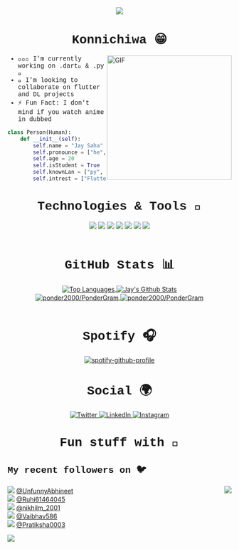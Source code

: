 <div align="center">
<!-- <img src='https://64.media.tumblr.com/76dc9aa7c4f7f57da0a3115c18ab12fe/tumblr_n8ygmvtpyP1s20q7xo1_r1_640.jpg'> -->
<img src='https://i.pinimg.com/originals/2a/9d/b5/2a9db59de546e0752f94ac0bd1f1f93d.jpg'>
</div>

<h1 align="center" style = "font-family:courier,arial,helvetica;">Konnichiwa 😁</h1>
<img align="right" alt="GIF" src="https://github.com/abhisheknaiidu/abhisheknaiidu/blob/master/code.gif?raw=true" width="" height="280" />
<div style = "font-family:courier,arial,helvetica;">

- 👨🏻‍💻 I’m currently working on .dart💙 & .py 🐍
- 🤝 I’m looking to collaborate on flutter and DL projects
- ⚡ Fun Fact: I don't mind if you watch anime in dubbed

```py
class Person(Human):
    def __init__(self):
        self.name = "Jay Saha"
        self.pronounce = ["he", "him"]
        self.age = 20
        self.isStudent = True
        self.knownLan = ["py", "dart", "c", "cpp"]
        self.intrest = ["Flutter", "GANs", "DSA"]
```

</div>

<h1 align="center" style = "font-family:courier,arial,helvetica;">Technologies & Tools 🔧</h1>

<div align="center">

![](https://img.shields.io/badge/|-Python-informational?style=flat&logo=python&logoColor=white&color=3776AB)
![](https://img.shields.io/badge/|-C++-informational?style=flat&logo=c%2B%2B&logoColor=white&color=00599C)
![](https://img.shields.io/badge/|-C-informational?style=flat&logo=c&logoColor=white&color=A8B9CC)
![](https://img.shields.io/badge/|-Git-informational?style=flat&logo=git&logoColor=white&color=F05032)
![](https://img.shields.io/badge/|-Flutter-informational?style=flat&logo=flutter&logoColor=white&color=02569B)
![](https://img.shields.io/badge/|-Dart-informational?style=flat&logo=dart&logoColor=white&color=0175C2)
![](https://img.shields.io/badge/|-Jupyter-informational?style=flat&logo=jupyter&logoColor=white&color=F37626)
<br><br>

</div>

<h1 align="center" style = "font-family:courier,arial,helvetica;">GitHub Stats 📊</h1>

<div align="center">
<a href="https://github.com/ponder2000/ponder2000">
  <img align="center" src="https://github-readme-stats.vercel.app/api/top-langs/?username=ponder2000&hide= jupyter+notebook&theme=radical" alt="Top Languages" />
</a>
<a href="https://github.com/ponder2000/ponder2000">
  <img align="center" src="https://github-readme-stats.vercel.app/api?username=ponder2000&show_icons=true&line_height=27&count_private=true&theme=radical" alt="Jay's Github Stats" />
</a>
<br>
<a href="https://github.com/ponder2000/PonderGram">
  <img align="center" src="https://github-readme-stats.vercel.app/api/pin/?username=ponder2000&repo=PonderGram&theme=radical" alt = "ponder2000/PonderGram" />
</a>
<a href="https://github.com/ponder2000/whatsapp-dm">
  <img align="center" src="https://github-readme-stats.vercel.app/api/pin/?username=ponder2000&repo=whatsapp-dm&theme=radical" alt = "ponder2000/PonderGram" />
</a>
<br><br>
</div>

<h1 align="center" style = "font-family:courier,arial,helvetica;">Spotify 🎧</h1>

<div align="center">
  <p>

[![spotify-github-profile](https://spotify-github-profile.vercel.app/api/view?uid=bmuwy7je01rcab6gse9i9lbxf&cover_image=true&theme=default)](https://spotify-github-profile.vercel.app/api/view?uid=bmuwy7je01rcab6gse9i9lbxf&redirect=true)

  </p>
</div>

<h1 align="center" style = "font-family:courier,arial,helvetica;">Social 🌍</h1>

<p align="center">
  <a href="https://twitter.com/chotathanos" target="_blank">
    <img src="https://img.shields.io/badge/twitter-%231DA1F2.svg?&style=for-the-badge&logo=twitter&logoColor=white&color=071A2C" alt="Twitter"/>
  </a>
  <a href="https://www.linkedin.com/in/jay-saha-38b561147/" target="_blank">
    <img src="https://img.shields.io/badge/linkedin-%230077B5.svg?&style=for-the-badge&logo=linkedin&logoColor=white&color=071A2C" alt="LinkedIn"/>
  </a>
  <a href="https://www.instagram.com/jay_saha_/" target="_blank">
    <img src="https://img.shields.io/badge/instagram-%23E4405F.svg?&style=for-the-badge&logo=instagram&logoColor=white&color=071A2C" alt="Instagram"/>
  </a>
</p>

<h1 align="center" style = "font-family:courier,arial,helvetica;">Fun stuff with 🐍</h1>
<h2 align="left" style = "font-family:courier,arial,helvetica;">My recent followers on 🐦</h2>

<img src="https://media.giphy.com/media/xT9IggDCSIWH5jcOdy/giphy.gif" align="right">

 ![](http://pbs.twimg.com/profile_images/1378920724526555140/39dLee02_normal.jpg) [@UnfunnyAbhineet](https://twitter.com/UnfunnyAbhineet)<br>![](http://pbs.twimg.com/profile_images/1382649422106873856/lE4dQhES_normal.jpg) [@Ruhi61464045](https://twitter.com/Ruhi61464045)<br>![](http://pbs.twimg.com/profile_images/1379484487759790083/p2KhMn2Q_normal.jpg) [@nikhilm_2001](https://twitter.com/nikhilm_2001)<br>![](http://pbs.twimg.com/profile_images/1379199279827349508/ZE7rPKW5_normal.jpg) [@Vaibhav586](https://twitter.com/Vaibhav586)<br>![](http://abs.twimg.com/sticky/default_profile_images/default_profile_normal.png) [@Pratiksha0003](https://twitter.com/Pratiksha0003)<br> 

![](https://visitor-badge.laobi.icu/badge?page_id=ponder)
